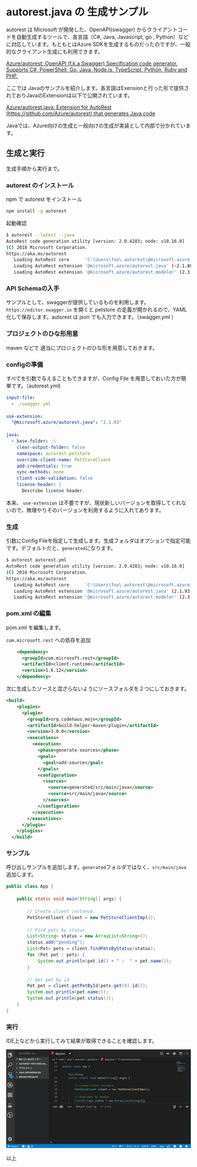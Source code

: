 # autorest.java の 生成サンプル

autorest は Microsoft が開発した、OpenAPI(swagger) からクライアントコードを自動生成するツールで、各言語（C#, Java, Javascript, go , Python）などに対応しています。もともとはAzure SDKを生成するものだったのですが、一般的なクライアント生成にも利用できます。

[Azure/autorest: OpenAPI (f.k.a Swagger) Specification code generator. Supports C#, PowerShell, Go, Java, Node.js, TypeScript, Python, Ruby and PHP.](https://github.com/Azure/autorest)

ここでは Javaのサンプルを紹介します。各言語はExensionと行った形で提供されておりJavaのExtensionは以下で公開されています。

[Azure/autorest.java: Extension for AutoRest (https://github.com/Azure/autorest) that generates Java code](https://github.com/Azure/autorest.java)

Javaでは、Azure向けの生成と一般向けの生成が実装として内部で分かれています。

## 生成と実行

生成手順から実行まで。

### autorest のインストール

npm で autorest をインストール
```sh
npm install -g autorest
```

起動確認
```sh
$ autorest --latest --java
AutoRest code generation utility [version: 2.0.4283; node: v10.16.0]
(C) 2018 Microsoft Corporation.
https://aka.ms/autorest
   Loading AutoRest core      'C:\Users\foo\.autorest\@microsoft.azure_autorest-core@2.0.4390\node_modules\@microsoft.azure\autorest-core\dist' (2.0.4390)
   Loading AutoRest extension '@microsoft.azure/autorest.java' (~2.1.88->2.1.88)
   Loading AutoRest extension '@microsoft.azure/autorest.modeler' (2.3.38->2.3.38)
```

### API Schemaの入手

サンプルとして、swaggerが提供しているものを利用します。`https://editor.swagger.io` を開くと petstore の定義が開かれるので、YAML 化して保存します。autorest は json でも入力できます。（swagger.yml ）

### プロジェクトのひな形用意

maven などで 適当にプロジェクトのひな形を用意しておきます。

### configの準備

すべてを引数で与えることもできますが、Config File を用意しておいた方が簡単です。（autorest.yml)

```yml
input-file:
  - ./swagger.yml

use-extension:
  "@microsoft.azure/autorest.java": "2.1.93"

java:
  - base-folder: .\
    clear-output-folder: false
    namespace: autorest.petstore
    override-client-name: PetStoreClient
    add-credentials: true
    sync-methods: none
    client-side-validation: false
    license-header: |
      Describe license header.
```

本来、 `use-extension` は不要ですが、現状新しいバージョンを取得してくれないので、無理やりそのバージョンを利用するように入れてあります。

### 生成

引数にConfig Fileを指定して生成します。生成フォルダはオプションで指定可能です。デフォルトだと、`generated`になります。

```sh
$ autorest autorest.yml
AutoRest code generation utility [version: 2.0.4283; node: v10.16.0]
(C) 2018 Microsoft Corporation.
https://aka.ms/autorest
   Loading AutoRest core      'C:\Users\foo\.autorest\@microsoft.azure_autorest-core@2.0.4390\node_modules\@microsoft.azure\autorest-core\dist' (2.0.4390)
   Loading AutoRest extension '@microsoft.azure/autorest.java' (2.1.93->2.1.93)
   Loading AutoRest extension '@microsoft.azure/autorest.modeler' (2.3.38->2.3.38)
```

### pom.xml の編集

pom.xml を編集します。


`com.microsoft.rest` への依存を追加

```xml
    <dependency>
      <groupId>com.microsoft.rest</groupId>
      <artifactId>client-runtime</artifactId>
      <version>1.6.12</version>
    </dependency>
```

次に生成したソースと混ざらないようにソースフォルダを２つにしておきます。

```xml
<build>
    <plugins>
      <plugin>
        <groupId>org.codehaus.mojo</groupId>
        <artifactId>build-helper-maven-plugin</artifactId>
        <version>3.0.0</version>
        <executions>
          <execution>
            <phase>generate-sources</phase>
            <goals>
              <goal>add-source</goal>
            </goals>
            <configuration>
              <sources>
                <source>generated/src/main/java</source>
                <source>src/main/java</source>
              </sources>
            </configuration>
          </execution>
        </executions>
      </plugin>
    </plugins>
  </build>
```

### サンプル

呼び出しサンプルを追加します。`generated`フォルダではなく、`src/main/java` 追加します。

```java
public class App {

    public static void main(String[] args) {

        // Create client instance.
        PetStoreClient client = new PetStoreClientImpl();

        // Find pets by status
        List<String> status = new ArrayList<String>();
        status.add("pending");
        List<Pet> pets = client.findPetsByStatus(status);
        for (Pet pet : pets) {
            System.out.println(pet.id() + " :  " + pet.name());
        }

        // Get pet by id
        Pet pet = client.getPetById(pets.get(0).id());
        System.out.println(pet.name());
        System.out.println(pet.status());
    }
}
```

### 実行

IDE上などから実行してみて結果が取得できることを確認します。

![実行結果](./images/sample-exec.gif)

以上